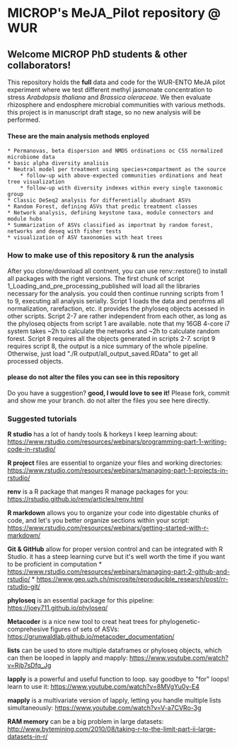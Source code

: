 # MICROP's MeJA_Pilot repository @ WUR

## Welcome MICROP PhD students & other collaborators!

This repository holds the **full** data and code for the WUR-ENTO MeJA pilot experiment where we test different methyl jasmonate concentration to stress *Arabdopsis thaliana* and *Brassica oleraceae*. We then evaluate rhizosphere and endosphere microbial communities with various methods. this project is in manuscript draft stage, so no new analysis will be performed.

#### These are the main analysis methods enployed
    * Permanovas, beta dispersion and NMDS ordinations oc CSS normalized microbiome data
    * basic alpha diversity analisis
    * Neutral model per treatment using species+compartment as the source
        * follow-up with above-expected communities ordinations and heat tree visualization
        * follow-up with diversity indexes within every single taxonomic group
    * Classic DeSeq2 analysis for differentially abudnant ASVs
    * Random Forest, defining ASVs that predic treatment classes
    * Network analysis, defining keystone taxa, module connectors and module hubs
    * Summarization of ASVs classified as importnat by random forest, networks and deseq with fisher tests
    * visualization of ASV taxonomies with heat trees

### How to make use of this repository & run the analysis

After you clone/download all contnent, you can use renv::restore() to install all packages with the right versions. 
The first chunk of script 1_Loading_and_pre_processing_published will load all the libraries necessary for the analysis.
you could then continue running scripts from 1 to 9, executing all analysis serially.
Script 1 loads the data and perofrms all normalization, rarefaction, etc. it provides the phyloseq objects acessed in other scripts.
Script 2-7 are rather independent from each other, as long as the phyloseq objects from script 1 are available. note that my 16GB 4-core i7 system takes ~2h to calculate the networks and ~2h to calculate random forest.
Script 8 requires all the objects generated in scripts 2-7.
script 9 requires script 8, the output is a nice summary of the whole pipeline.
Otherwise, just load "./R output/all_output_saved.RData" to get all processed objects.

#### please do not alter the files you can see in this repository

Do you have a suggestion? **good, I would love to see it!** Please fork, commit and show me your branch. do not alter the files you see here directly.

### Suggested tutorials

**R studio** has a lot of handy tools & horkeys I keep learning about: https://www.rstudio.com/resources/webinars/programming-part-1-writing-code-in-rstudio/

**R project** files are essential to organize your files and working directories: https://www.rstudio.com/resources/webinars/managing-part-1-projects-in-rstudio/

**renv** is a R package that manges R manage packages for you: https://rstudio.github.io/renv/articles/renv.html

**R markdown** allows you to organize your code into digestable chunks of code, and let's you better organize sections within your script: https://www.rstudio.com/resources/webinars/getting-started-with-r-markdown/ 

**Git & GitHub** allow for proper version control and can be integrated with R Studio. it has a steep learning curve but it's well worth the time if you want to be proficient in computation
    * https://www.rstudio.com/resources/webinars/managing-part-2-github-and-rstudio/
    * https://www.geo.uzh.ch/microsite/reproducible_research/post/rr-rstudio-git/
    
**phyloseq** is an essential package for this pipeline: https://joey711.github.io/phyloseq/

**Metacoder** is a nice new tool to creat heat trees for phylogenetic-comprehesive figures of sets of ASVs: https://grunwaldlab.github.io/metacoder_documentation/

**lists** can be used to store multiple dataframes or phyloseq objects, which can then be looped in lapply and mapply: https://www.youtube.com/watch?v=Rjb7sDfq_Jg

**lapply** is a powerful and useful function to loop. say goodbye to "for" loops! learn to use it: https://www.youtube.com/watch?v=8MVgYu0y-E4

**mapply** is a multivariate version of lapply, letting you handle multiple lists simultaneously: https://www.youtube.com/watch?v=V-a7CVRo-3g

**RAM memory** can be a big problem in large datasets: http://www.bytemining.com/2010/08/taking-r-to-the-limit-part-ii-large-datasets-in-r/
